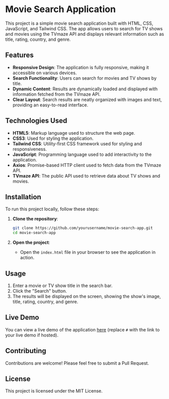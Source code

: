 # Movie Search Application

This project is a simple movie search application built with HTML, CSS, JavaScript, and Tailwind CSS. The app allows users to search for TV shows and movies using the TVmaze API and displays relevant information such as title, rating, country, and genre.

## Features

- **Responsive Design**: The application is fully responsive, making it accessible on various devices.
- **Search Functionality**: Users can search for movies and TV shows by title.
- **Dynamic Content**: Results are dynamically loaded and displayed with information fetched from the TVmaze API.
- **Clear Layout**: Search results are neatly organized with images and text, providing an easy-to-read interface.

## Technologies Used

- **HTML5**: Markup language used to structure the web page.
- **CSS3**: Used for styling the application.
- **Tailwind CSS**: Utility-first CSS framework used for styling and responsiveness.
- **JavaScript**: Programming language used to add interactivity to the application.
- **Axios**: Promise-based HTTP client used to fetch data from the TVmaze API.
- **TVmaze API**: The public API used to retrieve data about TV shows and movies.

## Installation

To run this project locally, follow these steps:

1. **Clone the repository**:

   ```bash
   git clone https://github.com/yourusername/movie-search-app.git
   cd movie-search-app
   ```

2. **Open the project**:
   - Open the `index.html` file in your browser to see the application in action.

## Usage

1. Enter a movie or TV show title in the search bar.
2. Click the "Search" button.
3. The results will be displayed on the screen, showing the show's image, title, rating, country, and genre.

## Live Demo

You can view a live demo of the application [here](#) (replace `#` with the link to your live demo if hosted).

## Contributing

Contributions are welcome! Please feel free to submit a Pull Request.

## License

This project is licensed under the MIT License.
